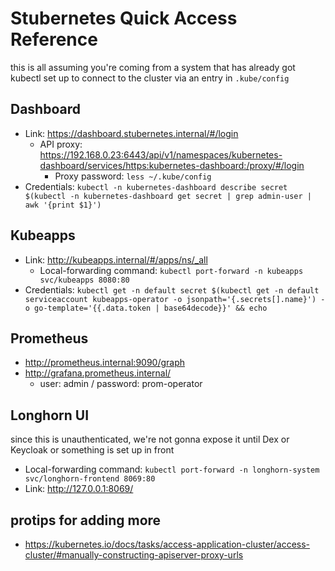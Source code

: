 # Stubernetes Quick Access Reference

this is all assuming you're coming from a system that has already got kubectl set up to connect to the cluster via an entry in `.kube/config`

## Dashboard

- Link: https://dashboard.stubernetes.internal/#/login
  - API proxy: https://192.168.0.23:6443/api/v1/namespaces/kubernetes-dashboard/services/https:kubernetes-dashboard:/proxy/#/login
    - Proxy password: `less ~/.kube/config`
- Credentials: `kubectl -n kubernetes-dashboard describe secret $(kubectl -n kubernetes-dashboard get secret | grep admin-user | awk '{print $1}')`

## Kubeapps

- Link: http://kubeapps.internal/#/apps/ns/_all
  - Local-forwarding command: `kubectl port-forward -n kubeapps svc/kubeapps 8080:80`
- Credentials: `kubectl get -n default secret $(kubectl get -n default serviceaccount kubeapps-operator -o jsonpath='{.secrets[].name}') -o go-template='{{.data.token | base64decode}}' && echo`

## Prometheus

- http://prometheus.internal:9090/graph
- http://grafana.prometheus.internal/
  - user: admin / password: prom-operator

## Longhorn UI

since this is unauthenticated, we're not gonna expose it until Dex or Keycloak or something is set up in front

- Local-forwarding command: `kubectl port-forward -n longhorn-system svc/longhorn-frontend 8069:80`
- Link: http://127.0.0.1:8069/

## protips for adding more

- https://kubernetes.io/docs/tasks/access-application-cluster/access-cluster/#manually-constructing-apiserver-proxy-urls
